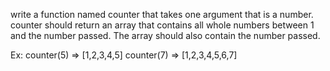 write a function named counter that takes one argument that is a number. counter should return an array that contains all whole numbers between 1 and the number passed. The array should also contain the number passed.

Ex:
counter(5) => [1,2,3,4,5]
counter(7) => [1,2,3,4,5,6,7]